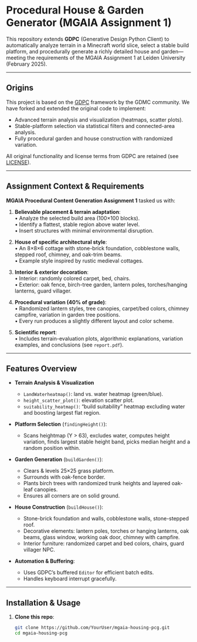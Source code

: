 # Procedural House & Garden Generator (MGAIA Assignment 1)

This repository extends **GDPC** (Generative Design Python Client) to automatically analyze terrain in a Minecraft world slice, select a stable build platform, and procedurally generate a richly detailed house and garden—meeting the requirements of the MGAIA Assignment 1 at Leiden University (February 2025).

---

## Origins
This project is based on the [GDPC](https://github.com/avdstaaij/gdpc) framework by the GDMC community. We have forked and extended the original code to implement:

- Advanced terrain analysis and visualization (heatmaps, scatter plots).  
- Stable-platform selection via statistical filters and connected-area analysis.  
- Fully procedural garden and house construction with randomized variation.  

All original functionality and license terms from GDPC are retained (see [LICENSE](LICENSE)).

---

## Assignment Context & Requirements
**MGAIA Procedural Content Generation Assignment 1** tasked us with:

1. **Believable placement & terrain adaptation**:  
   • Analyze the selected build area (100×100 blocks).  
   • Identify a flattest, stable region above water level.  
   • Insert structures with minimal environmental disruption.

2. **House of specific architectural style**:  
   • An 8×8×6 cottage with stone-brick foundation, cobblestone walls, stepped roof, chimney, and oak-trim beams.  
   • Example style inspired by rustic medieval cottages.

3. **Interior & exterior decoration**:  
   • Interior: randomly colored carpet, bed, chairs.  
   • Exterior: oak fence, birch-tree garden, lantern poles, torches/hanging lanterns, guard villager.

4. **Procedural variation (40% of grade)**:  
   • Randomized lantern styles, tree canopies, carpet/bed colors, chimney campfire, variation in garden tree positions.  
   • Every run produces a slightly different layout and color scheme.

5. **Scientific report**:  
   • Includes terrain-evaluation plots, algorithmic explanations, variation examples, and conclusions (see `report.pdf`).

---

## Features Overview
- **Terrain Analysis & Visualization**  
  - `LandWaterheatmap()`: land vs. water heatmap (green/blue).  
  - `height_scatter_plot()`: elevation scatter plot.  
  - `suitability_heatmap()`: “build suitability” heatmap excluding water and boosting largest flat region.

- **Platform Selection** (`findingHeight()`):  
  - Scans heightmap (Y > 63), excludes water, computes height variation, finds largest stable height band, picks median height and a random position within.

- **Garden Generation** (`buildGarden()`):  
  - Clears & levels 25×25 grass platform.  
  - Surrounds with oak-fence border.  
  - Plants birch trees with randomized trunk heights and layered oak-leaf canopies.  
  - Ensures all corners are on solid ground.

- **House Construction** (`buildHouse()`):  
  - Stone-brick foundation and walls, cobblestone walls, stone-stepped roof.  
  - Decorative elements: lantern poles, torches or hanging lanterns, oak beams, glass window, working oak door, chimney with campfire.  
  - Interior furniture: randomized carpet and bed colors, chairs, guard villager NPC.

- **Automation & Buffering**:  
  - Uses GDPC’s buffered `Editor` for efficient batch edits.  
  - Handles keyboard interrupt gracefully.

---

## Installation & Usage
1. **Clone this repo**:  
   ```bash
   git clone https://github.com/YourUser/mgaia-housing-pcg.git
   cd mgaia-housing-pcg